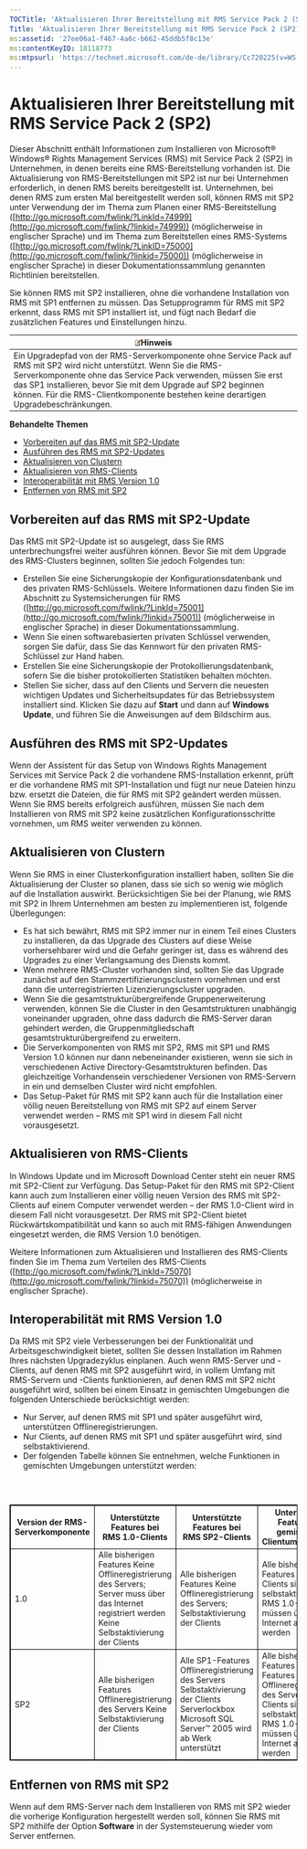 ```yaml
---
TOCTitle: 'Aktualisieren Ihrer Bereitstellung mit RMS Service Pack 2 (SP2)'
Title: 'Aktualisieren Ihrer Bereitstellung mit RMS Service Pack 2 (SP2)'
ms:assetid: '27ee06a1-f467-4a6c-b662-45ddb5f8c13e'
ms:contentKeyID: 18118773
ms:mtpsurl: 'https://technet.microsoft.com/de-de/library/Cc720225(v=WS.10)'
---
```


Aktualisieren Ihrer Bereitstellung mit RMS Service Pack 2 (SP2)
===============================================================

Dieser Abschnitt enthält Informationen zum Installieren von Microsoft® Windows® Rights Management Services (RMS) mit Service Pack 2 (SP2) in Unternehmen, in denen bereits eine RMS-Bereitstellung vorhanden ist. Die Aktualisierung von RMS-Bereitstellungen mit SP2 ist nur bei Unternehmen erforderlich, in denen RMS bereits bereitgestellt ist. Unternehmen, bei denen RMS zum ersten Mal bereitgestellt werden soll, können RMS mit SP2 unter Verwendung der im Thema zum Planen einer RMS-Bereitstellung ([http://go.microsoft.com/fwlink/?LinkId=74999](http://go.microsoft.com/fwlink/?linkid=74999)) (möglicherweise in englischer Sprache) und im Thema zum Bereitstellen eines RMS-Systems ([http://go.microsoft.com/fwlink/?LinkID=75000](http://go.microsoft.com/fwlink/?linkid=75000)) (möglicherweise in englischer Sprache) in dieser Dokumentationssammlung genannten Richtlinien bereitstellen.

Sie können RMS mit SP2 installieren, ohne die vorhandene Installation von RMS mit SP1 entfernen zu müssen. Das Setupprogramm für RMS mit SP2 erkennt, dass RMS mit SP1 installiert ist, und fügt nach Bedarf die zusätzlichen Features und Einstellungen hinzu.

| ![](images/Cc720225.note(WS.10).gif)Hinweis                                                                                                                                                                                                                                                                         |
|--------------------------------------------------------------------------------------------------------------------------------------------------------------------------------------------------------------------------------------------------------------------------------------------------------------------------------------------------|
| Ein Upgradepfad von der RMS-Serverkomponente ohne Service Pack auf RMS mit SP2 wird nicht unterstützt. Wenn Sie die RMS-Serverkomponente ohne das Service Pack verwenden, müssen Sie erst das SP1 installieren, bevor Sie mit dem Upgrade auf SP2 beginnen können. Für die RMS-Clientkomponente bestehen keine derartigen Upgradebeschränkungen. |

**Behandelte Themen**

-   [Vorbereiten auf das RMS mit SP2-Update](#bkmk_preparingforsp2update)
-   [Ausführen des RMS mit SP2-Updates](#bkmk_performingsp2update)
-   [Aktualisieren von Clustern](#bkmk_updateclusters)
-   [Aktualisieren von RMS-Clients](#bkmk_updateclients)
-   [Interoperabilität mit RMS Version 1.0](#bkmk_interop)
-   [Entfernen von RMS mit SP2](#bkmk_removingrms)

<span id="bkmk_PreparingForSP2Update"></span>
Vorbereiten auf das RMS mit SP2-Update
--------------------------------------

Das RMS mit SP2-Update ist so ausgelegt, dass Sie RMS unterbrechungsfrei weiter ausführen können. Bevor Sie mit dem Upgrade des RMS-Clusters beginnen, sollten Sie jedoch Folgendes tun:

-   Erstellen Sie eine Sicherungskopie der Konfigurationsdatenbank und des privaten RMS-Schlüssels. Weitere Informationen dazu finden Sie im Abschnitt zu Systemsicherungen für RMS ([http://go.microsoft.com/fwlink/?LinkId=75001](http://go.microsoft.com/fwlink/?linkid=75001)) (möglicherweise in englischer Sprache) in dieser Dokumentationssammlung.
-   Wenn Sie einen softwarebasierten privaten Schlüssel verwenden, sorgen Sie dafür, dass Sie das Kennwort für den privaten RMS-Schlüssel zur Hand haben.
-   Erstellen Sie eine Sicherungskopie der Protokollierungsdatenbank, sofern Sie die bisher protokollierten Statistiken behalten möchten.
-   Stellen Sie sicher, dass auf den Clients und Servern die neuesten wichtigen Updates und Sicherheitsupdates für das Betriebssystem installiert sind. Klicken Sie dazu auf **Start** und dann auf **Windows Update**, und führen Sie die Anweisungen auf dem Bildschirm aus.

<span id="bkmk_PerformingSP2Update"></span>
Ausführen des RMS mit SP2-Updates
---------------------------------

Wenn der Assistent für das Setup von Windows Rights Management Services mit Service Pack 2 die vorhandene RMS-Installation erkennt, prüft er die vorhandene RMS mit SP1-Installation und fügt nur neue Dateien hinzu bzw. ersetzt die Dateien, die für RMS mit SP2 geändert werden müssen. Wenn Sie RMS bereits erfolgreich ausführen, müssen Sie nach dem Installieren von RMS mit SP2 keine zusätzlichen Konfigurationsschritte vornehmen, um RMS weiter verwenden zu können.

<span id="bkmk_UpdateClusters"></span>
Aktualisieren von Clustern
--------------------------

Wenn Sie RMS in einer Clusterkonfiguration installiert haben, sollten Sie die Aktualisierung der Cluster so planen, dass sie sich so wenig wie möglich auf die Installation auswirkt. Berücksichtigen Sie bei der Planung, wie RMS mit SP2 in Ihrem Unternehmen am besten zu implementieren ist, folgende Überlegungen:

-   Es hat sich bewährt, RMS mit SP2 immer nur in einem Teil eines Clusters zu installieren, da das Upgrade des Clusters auf diese Weise vorhersehbarer wird und die Gefahr geringer ist, dass es während des Upgrades zu einer Verlangsamung des Diensts kommt.
-   Wenn mehrere RMS-Cluster vorhanden sind, sollten Sie das Upgrade zunächst auf den Stammzertifizierungsclustern vornehmen und erst dann die unterregistrierten Lizenzierungscluster upgraden.
-   Wenn Sie die gesamtstrukturübergreifende Gruppenerweiterung verwenden, können Sie die Cluster in den Gesamtstrukturen unabhängig voneinander upgraden, ohne dass dadurch die RMS-Server daran gehindert werden, die Gruppenmitgliedschaft gesamtstrukturübergreifend zu erweitern.
-   Die Serverkomponenten von RMS mit SP2, RMS mit SP1 und RMS Version 1.0 können nur dann nebeneinander existieren, wenn sie sich in verschiedenen Active Directory-Gesamtstrukturen befinden. Das gleichzeitige Vorhandensein verschiedener Versionen von RMS-Servern in ein und demselben Cluster wird nicht empfohlen.
-   Das Setup-Paket für RMS mit SP2 kann auch für die Installation einer völlig neuen Bereitstellung von RMS mit SP2 auf einem Server verwendet werden – RMS mit SP1 wird in diesem Fall nicht vorausgesetzt.

<span id="bkmk_UpdateClients"></span>
Aktualisieren von RMS-Clients
-----------------------------

In Windows Update und im Microsoft Download Center steht ein neuer RMS mit SP2-Client zur Verfügung. Das Setup-Paket für den RMS mit SP2-Client kann auch zum Installieren einer völlig neuen Version des RMS mit SP2-Clients auf einem Computer verwendet werden – der RMS 1.0-Client wird in diesem Fall nicht vorausgesetzt. Der RMS mit SP2-Client bietet Rückwärtskompatibilität und kann so auch mit RMS-fähigen Anwendungen eingesetzt werden, die RMS Version 1.0 benötigen.

Weitere Informationen zum Aktualisieren und Installieren des RMS-Clients finden Sie im Thema zum Verteilen des RMS-Clients ([http://go.microsoft.com/fwlink/?LinkId=75070](http://go.microsoft.com/fwlink/?linkid=75070)) (möglicherweise in englischer Sprache).

<span id="bkmk_InterOp"></span>
Interoperabilität mit RMS Version 1.0
-------------------------------------

Da RMS mit SP2 viele Verbesserungen bei der Funktionalität und Arbeitsgeschwindigkeit bietet, sollten Sie dessen Installation im Rahmen Ihres nächsten Upgradezyklus einplanen. Auch wenn RMS-Server und -Clients, auf denen RMS mit SP2 ausgeführt wird, in vollem Umfang mit RMS-Servern und -Clients funktionieren, auf denen RMS mit SP2 nicht ausgeführt wird, sollten bei einem Einsatz in gemischten Umgebungen die folgenden Unterschiede berücksichtigt werden:

-   Nur Server, auf denen RMS mit SP1 und später ausgeführt wird, unterstützen Offlineregistrierungen.
-   Nur Clients, auf denen RMS mit SP1 und später ausgeführt wird, sind selbstaktivierend.
-   Der folgenden Tabelle können Sie entnehmen, welche Funktionen in gemischten Umgebungen unterstützt werden:

###  

 
<table style="border:1px solid black;">
<colgroup>
<col width="25%" />
<col width="25%" />
<col width="25%" />
<col width="25%" />
</colgroup>
<thead>
<tr class="header">
<th style="border:1px solid black;" >Version der RMS-Serverkomponente</th>
<th style="border:1px solid black;" >Unterstützte Features bei RMS 1.0-Clients</th>
<th style="border:1px solid black;" >Unterstützte Features bei RMS SP2-Clients</th>
<th style="border:1px solid black;" >Unterstützte Features in gemischten Clientumgebungen</th>
</tr>
</thead>
<tbody>
<tr class="odd">
<td style="border:1px solid black;">1.0</td>
<td style="border:1px solid black;">Alle bisherigen Features
Keine Offlineregistrierung des Servers; Server muss über das Internet registriert werden
Keine Selbstaktivierung der Clients</td>
<td style="border:1px solid black;">Alle bisherigen Features
Keine Offlineregistrierung des Servers;
Selbstaktivierung der Clients</td>
<td style="border:1px solid black;">Alle bisherigen Features
SP2-Clients sind selbstaktivierend,
RMS 1.0-Clients müssen über das Internet aktiviert werden</td>
</tr>
<tr class="even">
<td style="border:1px solid black;">SP2</td>
<td style="border:1px solid black;">Alle bisherigen Features
Offlineregistrierung des Servers
Keine Selbstaktivierung der Clients</td>
<td style="border:1px solid black;">Alle SP1-Features
Offlineregistrierung des Servers
Selbstaktivierung der Clients
Serverlockbox
Microsoft SQL Server™ 2005 wird ab Werk unterstützt</td>
<td style="border:1px solid black;">Alle bisherigen Features plus SP2-Features
Offlineregistrierung des Servers
SP2-Clients sind selbstaktivierend,
RMS 1.0-Clients müssen über das Internet aktiviert werden</td>
</tr>
</tbody>
</table>
 

<span id="bkmk_RemovingRMS"></span>
Entfernen von RMS mit SP2
-------------------------

Wenn auf dem RMS-Server nach dem Installieren von RMS mit SP2 wieder die vorherige Konfiguration hergestellt werden soll, können Sie RMS mit SP2 mithilfe der Option **Software** in der Systemsteuerung wieder vom Server entfernen.
